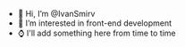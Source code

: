 - 👋 Hi, I’m @IvanSmirv
- 👀 I’m interested in front-end development
- ⌚️ I'll add something here from time to time
<!---
IvanSmirv/IvanSmirv is a ✨ special ✨ repository because its `README.md` (this file) appears on your GitHub profile.
You can click the Preview link to take a look at your changes.
--->
